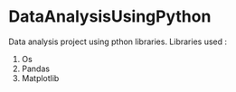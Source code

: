 # DataAnalysisUsingPython
Data analysis project using pthon libraries.
Libraries used :
1. Os
2. Pandas
3. Matplotlib
